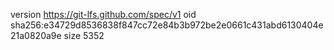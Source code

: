 version https://git-lfs.github.com/spec/v1
oid sha256:e34729d8536838f847cc72e84b3b972be2e0661c431abd6130404e21a0820a9e
size 5352
